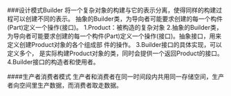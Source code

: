 ###设计模式Builder
将一个复杂对象的构建与它的表示分离，使得同样的构建过程可以创建不同的表示。
抽象的Builder类，为导向者可能要求创建的每一个构件(Part)定义一个操作(接口)。
1.Product：被构造的复杂对象
2.抽象的Builder类，为导向者可能要求创建的每一个构件(Part)定义一个操作(接口)。抽象接口，用来定义创建Product对象的各个组成部 件的操作。
3.Builder接口的具体实现，可以定义多个， 是实际构建Product对象的类，同时会提供一个返回Product的接口。
4.Builder接口的构造者和使用者。

####生产者消费者模式
生产者和消费者在同一时间段内共用同一存储空间，生产者向空间里生产数据，而消费者取走数据。

